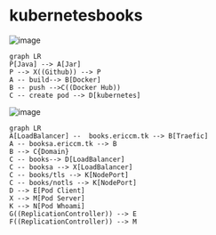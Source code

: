 # kubernetesbooks

![image](https://user-images.githubusercontent.com/56126432/145402121-273d619c-f4da-4809-be98-1d36f1075459.png)
```
graph LR
P[Java] --> A[Jar]
P --> X((Github)) --> P
A -- build--> B[Docker]
B -- push -->C((Docker Hub))
C -- create pod --> D[kubernetes] 
```

![image](https://user-images.githubusercontent.com/56126432/145401274-1313a094-6e8b-40b2-970e-8aaed3d42fb0.png)
```mermaid
graph LR
A[LoadBalancer] --  books.ericcm.tk --> B[Traefic]
A -- booksa.ericcm.tk --> B
B --> C{Domain}
C -- books--> D[LoadBalancer]
C -- booksa --> X[LoadBalancer]
C -- books/tls --> K[NodePort]
C -- books/notls --> K[NodePort]
D --> E[Pod Client]
X --> M[Pod Server]
K --> N[Pod Whoami]
G((ReplicationController)) --> E
F((ReplicationController)) --> M
```
